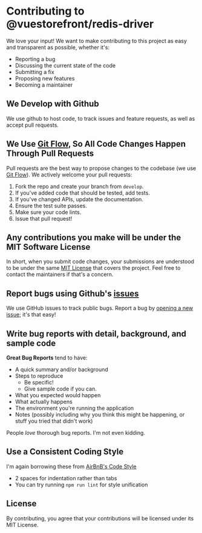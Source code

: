# Contributing to @vuestorefront/redis-driver
We love your input! We want to make contributing to this project as easy and transparent as possible, whether it's:

- Reporting a bug
- Discussing the current state of the code
- Submitting a fix
- Proposing new features
- Becoming a maintainer

## We Develop with Github
We use github to host code, to track issues and feature requests, as well as accept pull requests.

## We Use [Git Flow](https://www.atlassian.com/git/tutorials/comparing-workflows/gitflow-workflow), So All Code Changes Happen Through Pull Requests
Pull requests are the best way to propose changes to the codebase (we use [Git Flow](https://www.atlassian.com/git/tutorials/comparing-workflows/gitflow-workflow)). We actively welcome your pull requests:

1. Fork the repo and create your branch from `develop`.
2. If you've added code that should be tested, add tests.
3. If you've changed APIs, update the documentation.
4. Ensure the test suite passes.
5. Make sure your code lints.
6. Issue that pull request!

## Any contributions you make will be under the MIT Software License
In short, when you submit code changes, your submissions are understood to be under the same [MIT License](http://choosealicense.com/licenses/mit/) that covers the project. Feel free to contact the maintainers if that's a concern.

## Report bugs using Github's [issues](https://github.com/vuestorefront/redis-driver/issues)
We use GitHub issues to track public bugs. Report a bug by [opening a new issue](https://github.com/vuestorefront/redis-driver/issues/new); it's that easy!

## Write bug reports with detail, background, and sample code
**Great Bug Reports** tend to have:

- A quick summary and/or background
- Steps to reproduce
  - Be specific!
  - Give sample code if you can.
- What you expected would happen
- What actually happens
- The environment you're running the application
- Notes (possibly including why you think this might be happening, or stuff you tried that didn't work)

People *love* thorough bug reports. I'm not even kidding.

## Use a Consistent Coding Style
I'm again borrowing these from [AirBnB's Code Style](https://github.com/airbnb/javascript)

* 2 spaces for indentation rather than tabs
* You can try running `npm run lint` for style unification

## License
By contributing, you agree that your contributions will be licensed under its MIT License.
